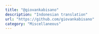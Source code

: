 ```yaml
---
title: "@giovankabisano"
description: "Indonesian translation"
url: "https://github.com/giovankabisano"
category: "Miscellaneous"
---
```

